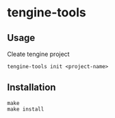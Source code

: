 # tengine-tools

## Usage

Cleate tengine project

`tengine-tools init <project-name>`

## Installation

```
make
make install
```
